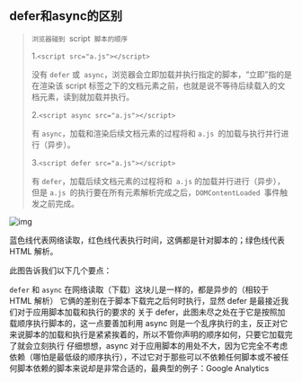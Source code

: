 ## defer和async的区别

>  `浏览器碰到 `script` 脚本的顺序`
>
> 1.`<script src="a.js"></script>`
>
> 没有 `defer` 或` async`，浏览器会立即加载并执行指定的脚本，“立即”指的是在渲染该 script 标签之下的文档元素之前，也就是说不等待后续载入的文档元素，读到就加载并执行。
>
> 2.`<script async src="a.js"></script>`
>
> 有 `async`，加载和渲染后续文档元素的过程将和 `a.js `的加载与执行并行进行（异步）。
>
> 3.`<script defer src="a.js"></script>`
>
> 有 `defer`，加载后续文档元素的过程将和` a.js` 的加载并行进行（异步），但是 `a.js `的执行要在所有元素解析完成之后，`DOMContentLoaded `事件触发之前完成。



![img](https://image-static.segmentfault.com/28/4a/284aec5bb7f16b3ef4e7482110c5ddbb_articlex)



蓝色线代表网络读取，红色线代表执行时间，这俩都是针对脚本的；绿色线代表 HTML 解析。

此图告诉我们以下几个要点：

`defer` 和 `async` 在网络读取（下载）这块儿是一样的，都是异步的（相较于 HTML 解析）
它俩的差别在于脚本下载完之后何时执行，显然 defer 是最接近我们对于应用脚本加载和执行的要求的
关于 defer，此图未尽之处在于它是按照加载顺序执行脚本的，这一点要善加利用
async 则是一个乱序执行的主，反正对它来说脚本的加载和执行是紧紧挨着的，所以不管你声明的顺序如何，只要它加载完了就会立刻执行
仔细想想，async 对于应用脚本的用处不大，因为它完全不考虑依赖（哪怕是最低级的顺序执行），不过它对于那些可以不依赖任何脚本或不被任何脚本依赖的脚本来说却是非常合适的，最典型的例子：Google Analytics